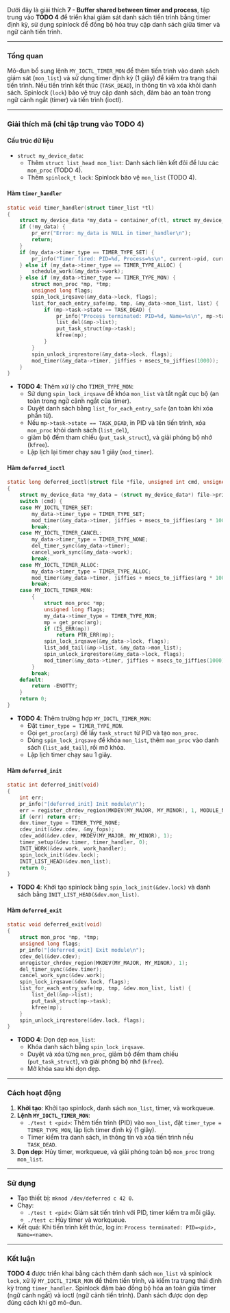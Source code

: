 Dưới đây là giải thích  **7 - Buffer shared between timer and process**,
tập trung vào **TODO 4** để triển khai giám sát danh sách tiến trình bằng timer định kỳ, 
sử dụng spinlock để đồng bộ hóa truy cập danh sách giữa timer và ngữ cảnh tiến trình.

---

### Tổng quan
Mô-đun bổ sung lệnh `MY_IOCTL_TIMER_MON` để thêm tiến trình vào danh sách giám sát (`mon_list`) 
và sử dụng timer định kỳ (1 giây) để kiểm tra trạng thái tiến trình. Nếu tiến trình kết thúc (`TASK_DEAD`), 
in thông tin và xóa khỏi danh sách. Spinlock (`lock`) bảo vệ truy cập danh sách, đảm bảo an toàn trong ngữ cảnh ngắt (timer) và tiến trình (ioctl).

---

### Giải thích mã (chỉ tập trung vào TODO 4)

#### Cấu trúc dữ liệu
- `struct my_device_data`:
    - Thêm `struct list_head mon_list`: Danh sách liên kết đôi để lưu các `mon_proc` (TODO 4).
    - Thêm `spinlock_t lock`: Spinlock bảo vệ `mon_list` (TODO 4).

#### Hàm `timer_handler`
```c
static void timer_handler(struct timer_list *tl)
{
    struct my_device_data *my_data = container_of(tl, struct my_device_data, timer);
    if (!my_data) {
        pr_err("Error: my_data is NULL in timer_handler\n");
        return;
    }
    if (my_data->timer_type == TIMER_TYPE_SET) {
        pr_info("Timer fired: PID=%d, Process=%s\n", current->pid, current->comm);
    } else if (my_data->timer_type == TIMER_TYPE_ALLOC) {
        schedule_work(&my_data->work);
    } else if (my_data->timer_type == TIMER_TYPE_MON) {
        struct mon_proc *mp, *tmp;
        unsigned long flags;
        spin_lock_irqsave(&my_data->lock, flags);
        list_for_each_entry_safe(mp, tmp, &my_data->mon_list, list) {
            if (mp->task->state == TASK_DEAD) {
                pr_info("Process terminated: PID=%d, Name=%s\n", mp->task->pid, mp->task->comm);
                list_del(&mp->list);
                put_task_struct(mp->task);
                kfree(mp);
            }
        }
        spin_unlock_irqrestore(&my_data->lock, flags);
        mod_timer(&my_data->timer, jiffies + msecs_to_jiffies(1000));
    }
}
```
- **TODO 4**: Thêm xử lý cho `TIMER_TYPE_MON`:
    - Sử dụng `spin_lock_irqsave` để khóa `mon_list` và tắt ngắt cục bộ (an toàn trong ngữ cảnh ngắt của timer).
    - Duyệt danh sách bằng `list_for_each_entry_safe` (an toàn khi xóa phần tử).
    - Nếu `mp->task->state == TASK_DEAD`, in PID và tên tiến trình, xóa `mon_proc` khỏi danh sách (`list_del`), 
    - giảm bộ đếm tham chiếu (`put_task_struct`), và giải phóng bộ nhớ (`kfree`).
    - Lập lịch lại timer chạy sau 1 giây (`mod_timer`).

#### Hàm `deferred_ioctl`
```c
static long deferred_ioctl(struct file *file, unsigned int cmd, unsigned long arg)
{
    struct my_device_data *my_data = (struct my_device_data*) file->private_data;
    switch (cmd) {
    case MY_IOCTL_TIMER_SET:
        my_data->timer_type = TIMER_TYPE_SET;
        mod_timer(&my_data->timer, jiffies + msecs_to_jiffies(arg * 1000));
        break;
    case MY_IOCTL_TIMER_CANCEL:
        my_data->timer_type = TIMER_TYPE_NONE;
        del_timer_sync(&my_data->timer);
        cancel_work_sync(&my_data->work);
        break;
    case MY_IOCTL_TIMER_ALLOC:
        my_data->timer_type = TIMER_TYPE_ALLOC;
        mod_timer(&my_data->timer, jiffies + msecs_to_jiffies(arg * 1000));
        break;
    case MY_IOCTL_TIMER_MON:
        {
            struct mon_proc *mp;
            unsigned long flags;
            my_data->timer_type = TIMER_TYPE_MON;
            mp = get_proc(arg);
            if (IS_ERR(mp))
                return PTR_ERR(mp);
            spin_lock_irqsave(&my_data->lock, flags);
            list_add_tail(&mp->list, &my_data->mon_list);
            spin_unlock_irqrestore(&my_data->lock, flags);
            mod_timer(&my_data->timer, jiffies + msecs_to_jiffies(1000));
        }
        break;
    default:
        return -ENOTTY;
    }
    return 0;
}
```
- **TODO 4**: Thêm trường hợp `MY_IOCTL_TIMER_MON`:
    - Đặt `timer_type = TIMER_TYPE_MON`.
    - Gọi `get_proc(arg)` để lấy `task_struct` từ PID và tạo `mon_proc`.
    - Dùng `spin_lock_irqsave` để khóa `mon_list`, thêm `mon_proc` vào danh sách (`list_add_tail`), rồi mở khóa.
    - Lập lịch timer chạy sau 1 giây.

#### Hàm `deferred_init`
```c
static int deferred_init(void)
{
    int err;
    pr_info("[deferred_init] Init module\n");
    err = register_chrdev_region(MKDEV(MY_MAJOR, MY_MINOR), 1, MODULE_NAME);
    if (err) return err;
    dev.timer_type = TIMER_TYPE_NONE;
    cdev_init(&dev.cdev, &my_fops);
    cdev_add(&dev.cdev, MKDEV(MY_MAJOR, MY_MINOR), 1);
    timer_setup(&dev.timer, timer_handler, 0);
    INIT_WORK(&dev.work, work_handler);
    spin_lock_init(&dev.lock);
    INIT_LIST_HEAD(&dev.mon_list);
    return 0;
}
```
- **TODO 4**: Khởi tạo spinlock bằng `spin_lock_init(&dev.lock)` và danh sách bằng `INIT_LIST_HEAD(&dev.mon_list)`.

#### Hàm `deferred_exit`
```c
static void deferred_exit(void)
{
    struct mon_proc *mp, *tmp;
    unsigned long flags;
    pr_info("[deferred_exit] Exit module\n");
    cdev_del(&dev.cdev);
    unregister_chrdev_region(MKDEV(MY_MAJOR, MY_MINOR), 1);
    del_timer_sync(&dev.timer);
    cancel_work_sync(&dev.work);
    spin_lock_irqsave(&dev.lock, flags);
    list_for_each_entry_safe(mp, tmp, &dev.mon_list, list) {
        list_del(&mp->list);
        put_task_struct(mp->task);
        kfree(mp);
    }
    spin_unlock_irqrestore(&dev.lock, flags);
}
```
- **TODO 4**: Dọn dẹp `mon_list`:
    - Khóa danh sách bằng `spin_lock_irqsave`.
    - Duyệt và xóa từng `mon_proc`, giảm bộ đếm tham chiếu (`put_task_struct`), và giải phóng bộ nhớ (`kfree`).
    - Mở khóa sau khi dọn dẹp.

---

### Cách hoạt động
1. **Khởi tạo**: Khởi tạo spinlock, danh sách `mon_list`, timer, và workqueue.
2. **Lệnh `MY_IOCTL_TIMER_MON`**:
    - `./test t <pid>`: Thêm tiến trình (PID) vào `mon_list`, đặt `timer_type = TIMER_TYPE_MON`, lập lịch timer định kỳ (1 giây).
    - Timer kiểm tra danh sách, in thông tin và xóa tiến trình nếu `TASK_DEAD`.
3. **Dọn dẹp**: Hủy timer, workqueue, và giải phóng toàn bộ `mon_proc` trong `mon_list`.

---

### Sử dụng
- Tạo thiết bị: `mknod /dev/deferred c 42 0`.
- Chạy:
    - `./test t <pid>`: Giám sát tiến trình với PID, timer kiểm tra mỗi giây.
    - `./test c`: Hủy timer và workqueue.
- Kết quả: Khi tiến trình kết thúc, log in: `Process terminated: PID=<pid>, Name=<name>`.

---

### Kết luận
**TODO 4** được triển khai bằng cách thêm danh sách `mon_list` và spinlock `lock`, 
xử lý `MY_IOCTL_TIMER_MON` để thêm tiến trình, và kiểm tra trạng thái định kỳ trong `timer_handler`. 
Spinlock đảm bảo đồng bộ hóa an toàn giữa timer (ngữ cảnh ngắt) và ioctl (ngữ cảnh tiến trình).
Danh sách được dọn dẹp đúng cách khi gỡ mô-đun.

